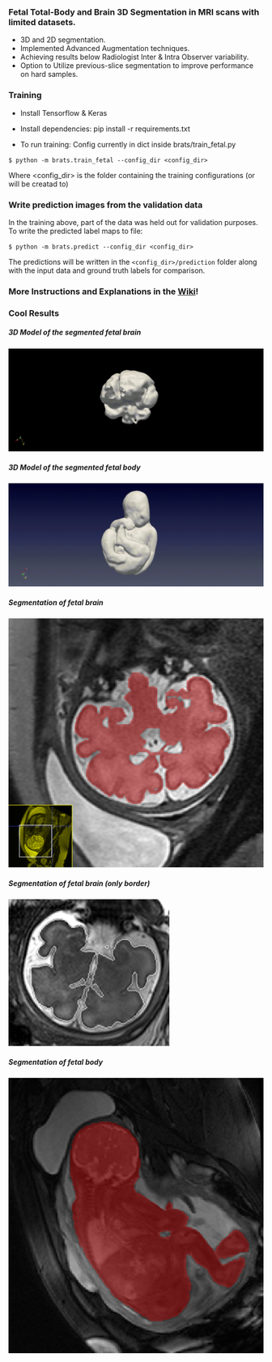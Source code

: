 ### Fetal Total-Body and Brain 3D Segmentation in MRI scans with limited datasets.

- 3D and 2D segmentation.
- Implemented Advanced Augmentation techniques.
- Achieving results below Radiologist Inter & Intra Observer variability.
- Option to Utilize previous-slice segmentation to improve performance on hard samples.

### Training 

* Install Tensorflow & Keras

* Install dependencies: 
pip install -r requirements.txt

* To run training:
Config currently in dict inside brats/train_fetal.py
```
$ python -m brats.train_fetal --config_dir <config_dir>
```
Where <config_dir> is the folder containing the training configurations (or will be creatad to)

### Write prediction images from the validation data
In the training above, part of the data was held out for validation purposes. 
To write the predicted label maps to file:
```
$ python -m brats.predict --config_dir <config_dir>
```
The predictions will be written in the ```<config_dir>/prediction``` folder along with the input data and ground truth labels for comparison.

### More Instructions and Explanations in the [Wiki](../../wiki)!

### Cool Results

##### 3D Model of the segmented fetal brain
![3D Model of the segmented fetal brain](results/brain3.gif)
##### 3D Model of the segmented fetal body
![](results/fetal.gif)
##### Segmentation of fetal brain
![](results/brain_seg4.png)
##### Segmentation of fetal brain (only border)
![](results/brain_seg_border.png)
##### Segmentation of fetal body
![](results/fetal_seg1.png)
